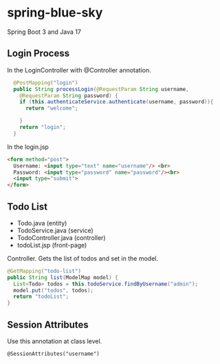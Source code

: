 # spring-blue-sky
Spring Boot 3 and Java 17

## Login Process
In the LoginController with @Controller annotation.
```java
  @PostMapping("login")
  public String processLogin(@RequestParam String username,
    @RequestParam String password) {
    if (this.authenticateService.authenticate(username, password)){
      return "welcome";

    }
    return "login";
  }
```

In the login.jsp
```html
<form method="post">
  Username: <input type="text" name="username"/> <br>
  Password: <input type="password" name="password"/><br>
  <input type="submit">
</form>
```

## Todo List
- Todo.java (entity)
- TodoService.java (service)
- TodoController.java (controller)
- todoList.jsp (front-page)

Controller. Gets the list of todos and set in the model.
```java
@GetMapping("todo-list")
public String list(ModelMap model) {
  List<Todo> todos = this.todoService.findByUsername("admin");
  model.put("todos", todos);
  return "todoList";
}
```

## Session Attributes
Use this annotation at class level.
```
@SessionAttributes("username")
```

